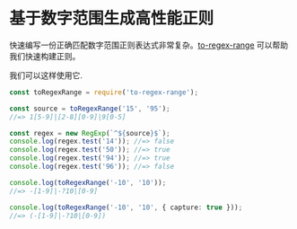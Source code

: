# 基于数字范围生成高性能正则

快速编写一份正确匹配数字范围正则表达式非常复杂。[to-regex-range](https://github.com/micromatch/to-regex-range) 可以帮助我们快速构建正则。

我们可以这样使用它.

```ts
const toRegexRange = require('to-regex-range');

const source = toRegexRange('15', '95');
//=> 1[5-9]|[2-8][0-9]|9[0-5]

const regex = new RegExp(`^${source}$`);
console.log(regex.test('14')); //=> false
console.log(regex.test('50')); //=> true
console.log(regex.test('94')); //=> true
console.log(regex.test('96')); //=> false

console.log(toRegexRange('-10', '10'));
//=> -[1-9]|-?10|[0-9]

console.log(toRegexRange('-10', '10', { capture: true }));
//=> (-[1-9]|-?10|[0-9])
```


